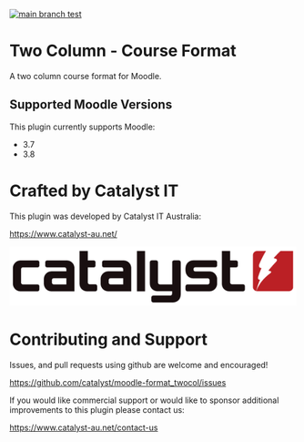 [![main branch test](https://github.com/catalyst/moodle-format_twocol/actions/workflows/ci.yml/badge.svg)](https://github.com/catalyst/moodle-format_twocol/actions/workflows/ci.yml)


# Two Column - Course Format

A two column course format for Moodle.

## Supported Moodle Versions
This plugin currently supports Moodle:

* 3.7
* 3.8

# Crafted by Catalyst IT


This plugin was developed by Catalyst IT Australia:

https://www.catalyst-au.net/

![Catalyst IT](/pix/catalyst-logo.png?raw=true)


# Contributing and Support

Issues, and pull requests using github are welcome and encouraged! 

https://github.com/catalyst/moodle-format_twocol/issues

If you would like commercial support or would like to sponsor additional improvements
to this plugin please contact us:

https://www.catalyst-au.net/contact-us
